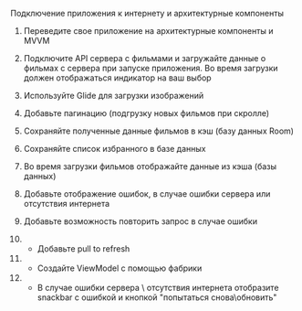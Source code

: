 Подключение приложения к интернету и архитектурные компоненты
1. Переведите свое приложение на архитектурные компоненты и MVVM
2. Подключите API сервера с фильмами и загружайте данные о фильмах с сервера при запуске приложения. Во время загрузки должен отображаться индикатор на ваш выбор
3. Используйте Glide для загрузки изображений
4. Добавьте пагинацию (подгрузку новых фильмов при скролле)
5. Сохраняйте полученные данные фильмов в кэш (базу данных Room)
6. Сохраняйте список избранного в базе данных
7. Во время загрузки фильмов отображайте данные из кэша (базы данных)
8. Добавьте отображение ошибок, в случае ошибки сервера или отсутствия интернета
9. Добавьте возможность повторить запрос в случае ошибки

10. * Добавьте pull to refresh
11. * Создайте ViewModel с помощью фабрики
12. * В случае ошибки сервера \ отсутствия интернета отобразите snackbar с ошибкой и кнопкой "попытаться снова\обновить"
